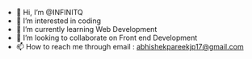- 👋 Hi, I’m @INFINITQ
- 👀 I’m interested in coding
- 🌱 I’m currently learning Web Development
- 💞️ I’m looking to collaborate on Front end Development
- 📫 How to reach me through email : abhishekpareekjp17@gmail.com

<!---
INFINITQ/INFINITQ is a ✨ special ✨ repository because its `README.md` (this file) appears on your GitHub profile.
You can click the Preview link to take a look at your changes.
--->
